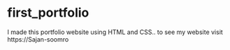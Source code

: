 # first_portfolio
I made this portfolio website using HTML and CSS.. to see my website visit https://Sajan-soomro 
